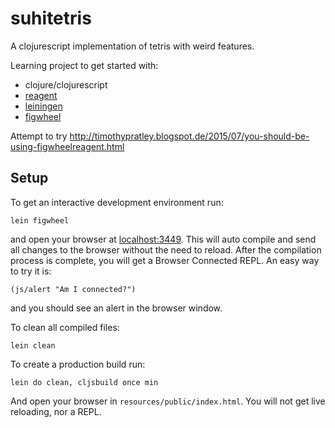 # suhitetris

A clojurescript implementation of tetris with weird features.

Learning project to get started with:

 * clojure/clojurescript
 * [reagent][]
 * [leiningen][]
 * [figwheel][]

Attempt to try  http://timothypratley.blogspot.de/2015/07/you-should-be-using-figwheelreagent.html

[reagent]: https://reagent-project.github.io/
[leiningen]: https://github.com/technomancy/leiningen
[figwheel]: https://github.com/bhauman/lein-figwheel

## Setup

To get an interactive development environment run:

    lein figwheel

and open your browser at [localhost:3449](http://localhost:3449/).
This will auto compile and send all changes to the browser without the
need to reload. After the compilation process is complete, you will
get a Browser Connected REPL. An easy way to try it is:

    (js/alert "Am I connected?")

and you should see an alert in the browser window.

To clean all compiled files:

    lein clean

To create a production build run:

    lein do clean, cljsbuild once min

And open your browser in `resources/public/index.html`. You will not
get live reloading, nor a REPL. 
